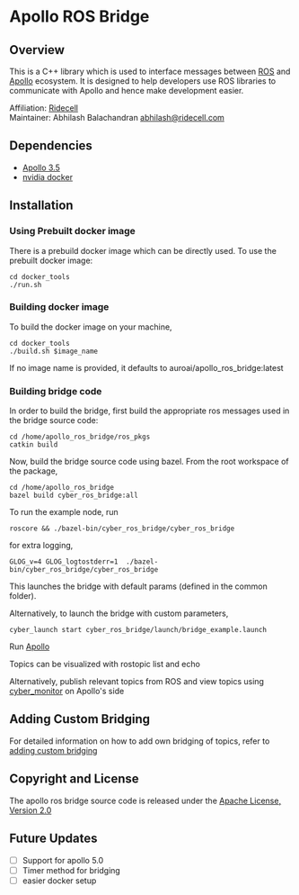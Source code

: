 # Apollo ROS Bridge


## Overview

This is a C++ library which is used to interface messages between [ROS](http://http://www.ros.org/ "ROS")  and [Apollo](https://github.com/ApolloAuto/apollo "Apollo") ecosystem. It is designed to help developers use ROS libraries to communicate with Apollo and hence make development easier. 

Affiliation:  [Ridecell](http://auro.ai/ "Ridecell") \
Maintainer: Abhilash Balachandran abhilash@ridecell.com

## Dependencies

- [Apollo 3.5 ](https://github.com/ApolloAuto/apollo/tree/r3.5.0 "Apollo 3.5 ") 
- [nvidia docker ](https://github.com/NVIDIA/nvidia-docker "nvidia docker ")

## Installation

### Using Prebuilt docker image

There is a prebuild docker image which can be directly used. To use the prebuilt docker image:

    cd docker_tools
    ./run.sh

### Building docker image

To build the docker image on your machine, 

    cd docker_tools
    ./build.sh $image_name

If no image name is provided, it defaults to auroai/apollo_ros_bridge:latest

### Building bridge code

In order to build the bridge, first build the appropriate ros messages used in the bridge source code:

    cd /home/apollo_ros_bridge/ros_pkgs
    catkin build

Now, build the bridge source code using bazel. From the root workspace of the package,
     
    cd /home/apollo_ros_bridge
    bazel build cyber_ros_bridge:all


To run the example node, run

    roscore && ./bazel-bin/cyber_ros_bridge/cyber_ros_bridge

for extra logging,

    GLOG_v=4 GLOG_logtostderr=1  ./bazel-bin/cyber_ros_bridge/cyber_ros_bridge

This launches the bridge with default params (defined in the common folder).

Alternatively, to launch the bridge with custom parameters,

    cyber_launch start cyber_ros_bridge/launch/bridge_example.launch


Run [Apollo ](https://github.com/ApolloAuto/apollo/blob/master/docs/quickstart/apollo_3_5_quick_start.md "Apollo ")

Topics can be visualized with rostopic list and echo

Alternatively, publish relevant topics from ROS and view topics using [cyber_monitor](https://github.com/ApolloAuto/apollo/blob/master/docs/cyber/CyberRT_Developer_Tools.md "cyber_monitor") on Apollo's side

## Adding Custom Bridging

For detailed information on how to add own bridging of topics, refer to [adding custom bridging](https://github.com/AuroAi/apollo_ros_bridge/blob/master/docs/adding_custom_bridging.md "here")

## Copyright and License

The apollo ros bridge source code is released under the [Apache License, Version 2.0](https://www.apache.org/licenses/LICENSE-2.0 "Apache License, Version 2.0")

## Future Updates
 - [ ] Support for apollo 5.0
 - [ ] Timer method for bridging
 - [ ] easier docker setup

